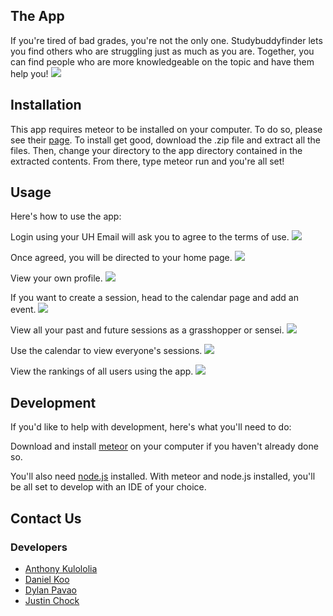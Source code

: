 ## The App
If you're tired of bad grades, you're not the only one. Studybuddyfinder lets you find others who are struggling just as much as you are. Together, you can find people who are more knowledgeable on the topic and have them help you!
<img src="images/public-landing-page.png">

## Installation
This app requires meteor to be installed on your computer. To do so, please see their <a href="https://www.meteor.com/">page</a>.
To install get good, download the .zip file and extract all the files. Then, change your directory to the app directory contained in the extracted contents. From there, type meteor run and you're all set!

## Usage
Here's how to use the app:

Login using your UH Email will ask you to agree to the terms of use.
<img src="images/terms-of-use-page.png">

Once agreed, you will be directed to your home page.
<img src="images/home-page.png">

View your own profile.
<img src="images/profile-page.png">

If you want to create a session, head to the calendar page and add an event.
<img src="images/calendar-page.png">

View all your past and future sessions as a grasshopper or sensei.
<img src="images/sessions-page.png">

Use the calendar to view everyone's sessions.
<img src="images/calendar.png">

View the rankings of all users using the app.
<img src="images/rankings-page.png">

## Development
If you'd like to help with development, here's what you'll need to do:
<p>Download and install <a href="https://www.meteor.com/">meteor</a> on your computer if you haven't already done so.</p>
<p>You'll also need <a href="https://nodejs.org/en/">node.js</a> installed. With meteor and node.js installed, you'll be all set to develop with an IDE of your choice.</p>

## Contact Us
### Developers
- <a href="https://github.com/akuloloia">Anthony Kulololia</a>
- <a href="https://github.com/dankoo">Daniel Koo</a>
- <a href="https://github.com/dylanpavao">Dylan Pavao</a>
- <a href="https://github.com/jchock">Justin Chock</a>
